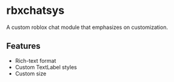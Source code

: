 # rbxchatsys

A custom roblox chat module that emphasizes on customization.

## Features

* Rich-text format
* Custom TextLabel styles
* Custom size